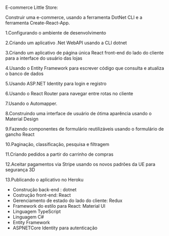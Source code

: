 E-commerce Little Store:

Construir uma e-commerce, usando a ferramenta DotNet CLI e a ferramenta Create-React-App. 

1.Configurando o ambiente de desenvolvimento

2.Criando um aplicativo .Net WebAPI usando a CLI dotnet

3.Criando um aplicativo de página única React front-end do lado do cliente para a interface do usuário das lojas

4.Usando o Entity Framework para escrever código que consulta e atualiza o banco de dados

5.Usando ASP.NET Identity para login e registro

6.Usando o React Router para navegar entre rotas no cliente

7.Usando o Automapper.

8.Construindo uma interface de usuário de ótima aparência usando o Material Design

9.Fazendo componentes de formulário reutilizáveis usando o formulário de gancho React

10.Paginação, classificação, pesquisa e filtragem

11.Criando pedidos a partir do carrinho de compras

12.Aceitar pagamentos via Stripe usando os novos padrões da UE para segurança 3D

13.Publicando o aplicativo no Heroku


- Construção back-end :  dotnet
- Costrução front-end: React
- Gerenciamento de estado do lado do cliente: Redux
- Framework do estilo para React:  Material UI
- Linguagem TypeScript
- Linguagem C#
- Entity Framework
- ASPNETCore Identity para autenticação

